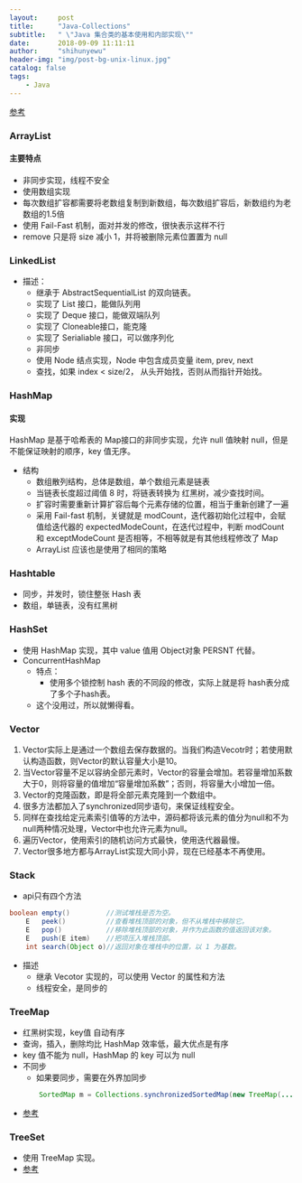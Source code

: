 ```yaml
---
layout:     post
title:      "Java-Collections"
subtitle:   " \"Java 集合类的基本使用和内部实现\""
date:       2018-09-09 11:11:11
author:     "shihunyewu"
header-img: "img/post-bg-unix-linux.jpg"
catalog: false
tags:
    - Java
---
```


[参考](https://blog.csdn.net/xzp_12345/article/details/79251174)

### ArrayList
#### 主要特点
* 非同步实现，线程不安全
* 使用数组实现
* 每次数组扩容都需要将老数组复制到新数组，每次数组扩容后，新数组约为老数组的1.5倍
* 使用 Fail-Fast 机制，面对并发的修改，很快表示这样不行
* remove 只是将 size 减小 1，并将被删除元素位置置为 null

### LinkedList
* 描述：
	* 继承于 AbstractSequentialList 的双向链表。
	* 实现了 List 接口，能做队列用
	* 实现了 Deque 接口，能做双端队列
	* 实现了 Cloneable接口，能克隆
	* 实现了 Serialiable 接口，可以做序列化
	* 非同步
	* 使用 Node<E> 结点实现，Node 中包含成员变量 item, prev, next
	* 查找，如果 index < size/2， 从头开始找，否则从而指针开始找。

### HashMap
#### 实现
HashMap 是基于哈希表的 Map接口的非同步实现，允许 null 值映射 null，但是不能保证映射的顺序，key 值无序。
* 结构
	* 数组散列结构，总体是数组，单个数组元素是链表
    * 当链表长度超过阈值 8 时，将链表转换为 红黑树，减少查找时间。
    * 扩容时需要重新计算扩容后每个元素存储的位置，相当于重新创建了一遍
    * 采用 Fail-fast 机制，关键就是 modCount，迭代器初始化过程中，会赋值给迭代器的 expectedModeCount，在迭代过程中，判断 modCount 和 exceptModeCount 是否相等，不相等就是有其他线程修改了 Map
    * ArrayList 应该也是使用了相同的策略

### Hashtable
* 同步，并发时，锁住整张 Hash 表
* 数组，单链表，没有红黑树

### HashSet
* 使用 HashMap 实现，其中 value 值用 Object对象 PERSNT 代替。
* ConcurrentHashMap
	* 特点：
		* 使用多个锁控制 hash 表的不同段的修改，实际上就是将 hash表分成了多个子hash表。
	* 这个没用过，所以就懒得看。

### Vector
1. Vector实际上是通过一个数组去保存数据的。当我们构造Vecotr时；若使用默认构造函数，则Vector的默认容量大小是10。
2. 当Vector容量不足以容纳全部元素时，Vector的容量会增加。若容量增加系数 大于0，则将容量的值增加“容量增加系数”；否则，将容量大小增加一倍。
3. Vector的克隆函数，即是将全部元素克隆到一个数组中。
4. 很多方法都加入了synchronized同步语句，来保证线程安全。
5. 同样在查找给定元素索引值等的方法中，源码都将该元素的值分为null和不为null两种情况处理，Vector中也允许元素为null。
6. 遍历Vector，使用索引的随机访问方式最快，使用迭代器最慢。
7. Vector很多地方都与ArrayList实现大同小异，现在已经基本不再使用。

###  Stack
* api只有四个方法
```java
boolean empty()			//测试堆栈是否为空。
	E   peek()     		//查看堆栈顶部的对象，但不从堆栈中移除它。
	E   pop()      		//移除堆栈顶部的对象，并作为此函数的值返回该对象。
	E   push(E item)	//把项压入堆栈顶部。
	int search(Object o)//返回对象在堆栈中的位置，以 1 为基数。
```
* 描述
	* 继承 Vecotor 实现的，可以使用 Vector 的属性和方法
	* 线程安全，是同步的

### TreeMap
* 红黑树实现，key值 自动有序
* 查询，插入，删除均比 HashMap 效率低，最大优点是有序
* key 值不能为 null，HashMap 的 key 可以为 null
* 不同步
	* 如果要同步，需要在外界加同步
	```java
        SortedMap m = Collections.synchronizedSortedMap(new TreeMap(...));
    ```
* [参考](https://blog.csdn.net/u010648555/article/details/60476232)

###  TreeSet
* 使用 TreeMap 实现。
* [参考](https://blog.csdn.net/itmyhome1990/article/details/76549163)